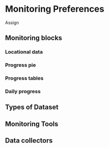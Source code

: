 # Monitoring Preferences

Assign

## Monitoring blocks

### Locational data

### Progress pie

### Progress tables

### Daily progress

## Types of Dataset

## Monitoring Tools

## Data collectors
